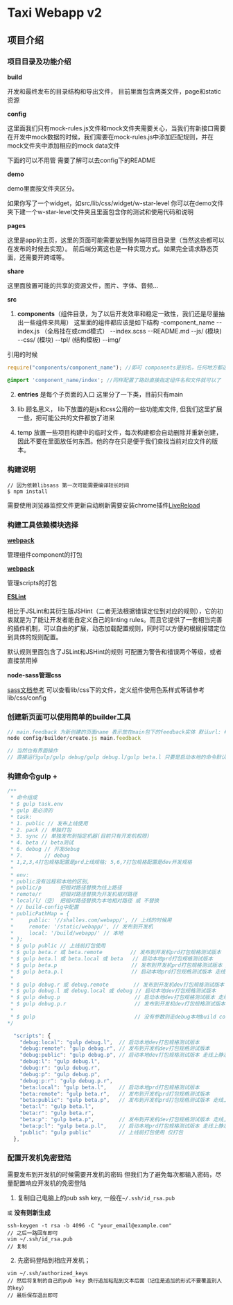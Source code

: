 # Taxi Webapp v2

## 项目介绍

### 项目目录及功能介绍

**build**

开发和最终发布的目录结构和导出文件，
目前里面包含两类文件，page和static资源

**config**

这里面我们只有mock-rules.js文件和mock文件夹需要关心，当我们有新接口需要在开发中mock数据的时候，我们需要在mock-rules.js中添加匹配规则，并在mock文件夹中添加相应的mock data文件

下面的可以不用管 需要了解可以去config下的README

**demo**

demo里面按文件夹区分。

如果你写了一个widget，如src/lib/css/widget/w-star-level 你可以在demo文件夹下建一个w-star-level文件夹且里面包含你的测试和使用代码和说明

**pages**

这里是app的主页，这里的页面可能需要放到服务端项目目录里（当然这些都可以在发布的时候去实现）。
前后端分离这也是一种实现方式。如果完全请求静态页面，还需要开跨域等。

**share**

这里面放置可能的共享的资源文件，图片、字体、音频...

**src**

1. **components**（组件目录，为了以后开发效率和稳定一致性，我们还是尽量抽出一些组件来共用）
这里面的组件都应该是如下结构
-component_name
--index.js  （全局挂在或cmd模式）
--index.scss 
--README.md
--js/  (模块)
--css/ (模块)
--tpl/ (结构模板)
--img/

引用的时候

```js
require("components/component_name"); //即可 components是别名，任何地方都这样写都会指定到正确组件目录的，然后别忘了在使用的页面或全局import scss
```

```scss
@import 'component_name/index'; //同样配置了路劲直接指定组件名和文件就可以了
```

2. **entries** 是每个子页面的入口
这里分了一下类，目前只有main

3. lib 顾名思义， lib下放置的是js和css公用的一些功能库文件, 但我们这里扩展一些，把可能公共的文件都放了进来

4. temp 放置一些项目构建中的临时文件，每次构建都会自动删除并重新创建，因此不要在里面放任何东西。他的存在只是便于我们查找当前对应文件的版本。

### 构建说明

```
// 因为依赖libsass 第一次可能需要编译较长时间
$ npm install
```

需要使用浏览器监控文件更新自动刷新需要安装chrome插件[LiveReload](https://chrome.google.com/webstore/detail/livereload/jnihajbhpnppcggbcgedagnkighmdlei)

### 构建工具依赖模块选择

**[webpack](http://webpack.github.io/docs/)**

管理组件component的打包

<!-- **[gulp-fecmd](https://www.npmjs.com/package/gulp-fecmd)** -->
**[webpack](http://webpack.github.io/docs/)**

管理scripts的打包

**[ESLint](https://www.npmjs.com/package/gulp-eslint)**

相比于JSLint和其衍生版JSHint（二者无法根据错误定位到对应的规则），它的初衷就是为了能让开发者能自定义自己的linting rules。而且它提供了一套相当完善的插件机制，可以自由的扩展，动态加载配置规则，同时可以方便的根据报错定位到具体的规则配置。

默认规则里面包含了JSLint和JSHint的规则
可配置为警告和错误两个等级，或者直接禁用掉

**node-sass管理css**

[sass文档参考](http://sass.bootcss.com/docs/sass-reference/)
可以查看lib/css下的文件，定义组件使用色系样式等请参考lib/css/config

### 创建新页面可以使用简单的builder工具

```js
// main.feedback 为新创建的页面name 表示放在main包下的feedback实体 默认url: #feedback
node config/builder/create.js main.feedback

// 当然也有界面操作 
// 直接运行gulp/gulp debug/gulp debug.l/gulp beta.l 只要是启动本地的命令默认都会启动builder的开发操作界面
```

### 构建命令gulp +

```js
/**
 * 命令组成
 * $ gulp task.env
 * gulp 是必须的
 * task:
 * 1. public // 发布上线使用
 * 2. pack // 单独打包
 * 3. sync // 单独发布到指定机器(目前只有开发机权限)
 * 4. beta // beta测试
 * 6. debug // 开发debug
 * 7.       // debug
 * 1,2,3,4打包规格配置是prd上线规格; 5,6,7打包规格配置是dev开发规格
 * 
 * env:
 * public没有远程和本地的区别,
 * public/p      把相对路径替换为线上路径
 * remote/r      把相对路径替换为开发机相对路径
 * local/l/（空） 把相对路径替换为本地相对路径 或 不替换
 * // build-config中配置
 * publicPathMap = {
 *     public: '//shalles.com/webapp/', // 上线的时候用
 *     remote: '/static/webapp/', // 发布到开发机
 *     local: '/build/webapp/' // 本地
 * };
 * $ gulp public // 上线前打包使用
 * $ gulp beta.r 或 beta.remote         // 发布到开发机prd打包规格测试版本
 * $ gulp beta.l 或 beta.local 或 beta   // 启动本地prd打包规格测试版本
 * $ gulp beta.p                        // 发布到开发机prd打包规格测试版本 走线上静态文件路径
 * $ gulp beta.p.l                      // 启动本地prd打包规格测试版本 走线上静态文件路径
 * 
 * $ gulp debug.r 或 debug.remote        // 发布到开发机dev打包规格测试版本
 * $ gulp debug.l 或 debug.local 或 debug // 启动本地dev打包规格测试版本
 * $ gulp debug.p                        // 启动本地dev打包规格测试版本 走线上静态文件路径
 * $ gulp debug.p.r                      // 发布到开发机dev打包规格测试版本 走线上静态文件路径
 * 
 * $ gulp                                // 没有参数则走debug本地build config配置
*/

  "scripts": {
    "debug:local": "gulp debug.l",  // 启动本地dev打包规格测试版本
    "debug:remote": "gulp debug.r", // 发布到开发机dev打包规格测试版本
    "debug:public": "gulp debug.p", // 启动本地dev打包规格测试版本 走线上静态文件路径
    "debug:l": "gulp debug.l",
    "debug:r": "gulp debug.r",
    "debug:p": "gulp debug.p",
    "debug:p:r": "gulp debug.p.r",
    "beta:local": "gulp beta.l",    // 启动本地prd打包规格测试版本
    "beta:remote": "gulp beta.r",   // 发布到开发机prd打包规格测试版本
    "beta:public": "gulp beta.p",   // 发布到开发机prd打包规格测试版本 走线上静态文件路径
    "beta:l": "gulp beta.l",
    "beta:r": "gulp beta.r",
    "beta:p": "gulp beta.p",        // 发布到开发机dev打包规格测试版本 走线上静态文件路径
    "beta:p:l": "gulp beta.p.l",    // 启动本地prd打包规格测试版本 走线上静态文件路径
    "public": "gulp public"         // 上线前打包使用 仅打包
  },
```


### 配置开发机免密登陆

需要发布到开发机的时候需要开发机的密码
但我们为了避免每次都输入密码，尽量配置响应开发机的免密登陆

1. 复制自己电脑上的pub ssh key, 一般在`~/.ssh/id_rsa.pub`

`或` **没有则新生成**

```shell
ssh-keygen -t rsa -b 4096 -C "your_email@example.com"
// 之后一路回车即可 
vim ~/.ssh/id_rsa.pub
// 复制
```

2. 先密码登陆到相应开发机；

```shell
vim ~/.ssh/authorized_keys 
// 然后将复制的自己的pub key 换行追加粘贴到文本后面（记住是追加的形式不要覆盖别人的key）
// 最后保存退出即可
```
